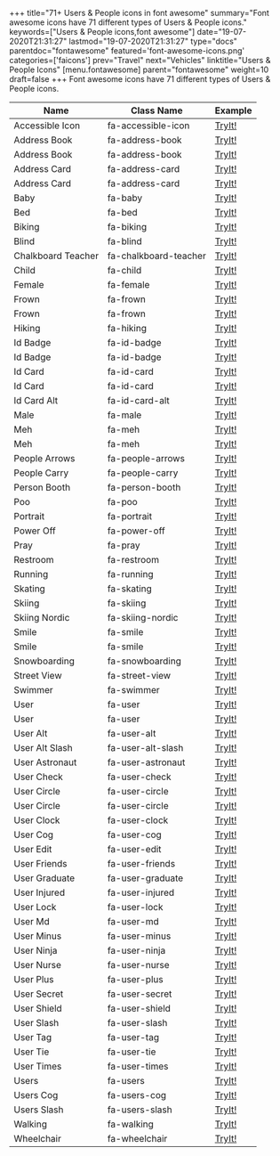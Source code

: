 +++
title="71+ Users & People icons in font awesome"
summary="Font awesome icons have 71 different types of Users & People icons."
keywords=["Users & People icons,font awesome"]
date="19-07-2020T21:31:27"
lastmod="19-07-2020T21:31:27"
type="docs"
parentdoc="fontawesome"
featured='font-awesome-icons.png'
categories=['faicons']
prev="Travel"
next="Vehicles"
linktitle="Users & People Icons"
[menu.fontawesome]
parent="fontawesome"
weight=10
draft=false
+++
Font awesome icons have 71 different types of Users & People icons.<div class='table-responsive'><table class='table'><thead><tr><th>Name</th><th>Class Name</th><th>Example</th></tr></thead><tbody><tr><td><i class="fab fa-accessible-icon"></i>Accessible Icon</td><td>fa-accessible-icon</td><td><a href='https://www.angularjswiki.com/fontawesome/fa-accessible-icon/' target='_blank'>TryIt!</a></td></tr><tr><td><i class="fas fa-address-book"></i>Address Book</td><td>fa-address-book</td><td><a href='https://www.angularjswiki.com/fontawesome/fa-address-book/' target='_blank'>TryIt!</a></td></tr><tr><td><i class="far fa-address-book"></i>Address Book</td><td>fa-address-book</td><td><a href='https://www.angularjswiki.com/fontawesome/fa-address-book/' target='_blank'>TryIt!</a></td></tr><tr><td><i class="fas fa-address-card"></i>Address Card</td><td>fa-address-card</td><td><a href='https://www.angularjswiki.com/fontawesome/fa-address-card/' target='_blank'>TryIt!</a></td></tr><tr><td><i class="far fa-address-card"></i>Address Card</td><td>fa-address-card</td><td><a href='https://www.angularjswiki.com/fontawesome/fa-address-card/' target='_blank'>TryIt!</a></td></tr><tr><td><i class="fas fa-baby"></i>Baby</td><td>fa-baby</td><td><a href='https://www.angularjswiki.com/fontawesome/fa-baby/' target='_blank'>TryIt!</a></td></tr><tr><td><i class="fas fa-bed"></i>Bed</td><td>fa-bed</td><td><a href='https://www.angularjswiki.com/fontawesome/fa-bed/' target='_blank'>TryIt!</a></td></tr><tr><td><i class="fas fa-biking"></i>Biking</td><td>fa-biking</td><td><a href='https://www.angularjswiki.com/fontawesome/fa-biking/' target='_blank'>TryIt!</a></td></tr><tr><td><i class="fas fa-blind"></i>Blind</td><td>fa-blind</td><td><a href='https://www.angularjswiki.com/fontawesome/fa-blind/' target='_blank'>TryIt!</a></td></tr><tr><td><i class="fas fa-chalkboard-teacher"></i>Chalkboard Teacher</td><td>fa-chalkboard-teacher</td><td><a href='https://www.angularjswiki.com/fontawesome/fa-chalkboard-teacher/' target='_blank'>TryIt!</a></td></tr><tr><td><i class="fas fa-child"></i>Child</td><td>fa-child</td><td><a href='https://www.angularjswiki.com/fontawesome/fa-child/' target='_blank'>TryIt!</a></td></tr><tr><td><i class="fas fa-female"></i>Female</td><td>fa-female</td><td><a href='https://www.angularjswiki.com/fontawesome/fa-female/' target='_blank'>TryIt!</a></td></tr><tr><td><i class="fas fa-frown"></i>Frown</td><td>fa-frown</td><td><a href='https://www.angularjswiki.com/fontawesome/fa-frown/' target='_blank'>TryIt!</a></td></tr><tr><td><i class="far fa-frown"></i>Frown</td><td>fa-frown</td><td><a href='https://www.angularjswiki.com/fontawesome/fa-frown/' target='_blank'>TryIt!</a></td></tr><tr><td><i class="fas fa-hiking"></i>Hiking</td><td>fa-hiking</td><td><a href='https://www.angularjswiki.com/fontawesome/fa-hiking/' target='_blank'>TryIt!</a></td></tr><tr><td><i class="fas fa-id-badge"></i>Id Badge</td><td>fa-id-badge</td><td><a href='https://www.angularjswiki.com/fontawesome/fa-id-badge/' target='_blank'>TryIt!</a></td></tr><tr><td><i class="far fa-id-badge"></i>Id Badge</td><td>fa-id-badge</td><td><a href='https://www.angularjswiki.com/fontawesome/fa-id-badge/' target='_blank'>TryIt!</a></td></tr><tr><td><i class="fas fa-id-card"></i>Id Card</td><td>fa-id-card</td><td><a href='https://www.angularjswiki.com/fontawesome/fa-id-card/' target='_blank'>TryIt!</a></td></tr><tr><td><i class="far fa-id-card"></i>Id Card</td><td>fa-id-card</td><td><a href='https://www.angularjswiki.com/fontawesome/fa-id-card/' target='_blank'>TryIt!</a></td></tr><tr><td><i class="fas fa-id-card-alt"></i>Id Card Alt</td><td>fa-id-card-alt</td><td><a href='https://www.angularjswiki.com/fontawesome/fa-id-card-alt/' target='_blank'>TryIt!</a></td></tr><tr><td><i class="fas fa-male"></i>Male</td><td>fa-male</td><td><a href='https://www.angularjswiki.com/fontawesome/fa-male/' target='_blank'>TryIt!</a></td></tr><tr><td><i class="fas fa-meh"></i>Meh</td><td>fa-meh</td><td><a href='https://www.angularjswiki.com/fontawesome/fa-meh/' target='_blank'>TryIt!</a></td></tr><tr><td><i class="far fa-meh"></i>Meh</td><td>fa-meh</td><td><a href='https://www.angularjswiki.com/fontawesome/fa-meh/' target='_blank'>TryIt!</a></td></tr><tr><td><i class="fas fa-people-arrows"></i>People Arrows</td><td>fa-people-arrows</td><td><a href='https://www.angularjswiki.com/fontawesome/fa-people-arrows/' target='_blank'>TryIt!</a></td></tr><tr><td><i class="fas fa-people-carry"></i>People Carry</td><td>fa-people-carry</td><td><a href='https://www.angularjswiki.com/fontawesome/fa-people-carry/' target='_blank'>TryIt!</a></td></tr><tr><td><i class="fas fa-person-booth"></i>Person Booth</td><td>fa-person-booth</td><td><a href='https://www.angularjswiki.com/fontawesome/fa-person-booth/' target='_blank'>TryIt!</a></td></tr><tr><td><i class="fas fa-poo"></i>Poo</td><td>fa-poo</td><td><a href='https://www.angularjswiki.com/fontawesome/fa-poo/' target='_blank'>TryIt!</a></td></tr><tr><td><i class="fas fa-portrait"></i>Portrait</td><td>fa-portrait</td><td><a href='https://www.angularjswiki.com/fontawesome/fa-portrait/' target='_blank'>TryIt!</a></td></tr><tr><td><i class="fas fa-power-off"></i>Power Off</td><td>fa-power-off</td><td><a href='https://www.angularjswiki.com/fontawesome/fa-power-off/' target='_blank'>TryIt!</a></td></tr><tr><td><i class="fas fa-pray"></i>Pray</td><td>fa-pray</td><td><a href='https://www.angularjswiki.com/fontawesome/fa-pray/' target='_blank'>TryIt!</a></td></tr><tr><td><i class="fas fa-restroom"></i>Restroom</td><td>fa-restroom</td><td><a href='https://www.angularjswiki.com/fontawesome/fa-restroom/' target='_blank'>TryIt!</a></td></tr><tr><td><i class="fas fa-running"></i>Running</td><td>fa-running</td><td><a href='https://www.angularjswiki.com/fontawesome/fa-running/' target='_blank'>TryIt!</a></td></tr><tr><td><i class="fas fa-skating"></i>Skating</td><td>fa-skating</td><td><a href='https://www.angularjswiki.com/fontawesome/fa-skating/' target='_blank'>TryIt!</a></td></tr><tr><td><i class="fas fa-skiing"></i>Skiing</td><td>fa-skiing</td><td><a href='https://www.angularjswiki.com/fontawesome/fa-skiing/' target='_blank'>TryIt!</a></td></tr><tr><td><i class="fas fa-skiing-nordic"></i>Skiing Nordic</td><td>fa-skiing-nordic</td><td><a href='https://www.angularjswiki.com/fontawesome/fa-skiing-nordic/' target='_blank'>TryIt!</a></td></tr><tr><td><i class="fas fa-smile"></i>Smile</td><td>fa-smile</td><td><a href='https://www.angularjswiki.com/fontawesome/fa-smile/' target='_blank'>TryIt!</a></td></tr><tr><td><i class="far fa-smile"></i>Smile</td><td>fa-smile</td><td><a href='https://www.angularjswiki.com/fontawesome/fa-smile/' target='_blank'>TryIt!</a></td></tr><tr><td><i class="fas fa-snowboarding"></i>Snowboarding</td><td>fa-snowboarding</td><td><a href='https://www.angularjswiki.com/fontawesome/fa-snowboarding/' target='_blank'>TryIt!</a></td></tr><tr><td><i class="fas fa-street-view"></i>Street View</td><td>fa-street-view</td><td><a href='https://www.angularjswiki.com/fontawesome/fa-street-view/' target='_blank'>TryIt!</a></td></tr><tr><td><i class="fas fa-swimmer"></i>Swimmer</td><td>fa-swimmer</td><td><a href='https://www.angularjswiki.com/fontawesome/fa-swimmer/' target='_blank'>TryIt!</a></td></tr><tr><td><i class="fas fa-user"></i>User</td><td>fa-user</td><td><a href='https://www.angularjswiki.com/fontawesome/fa-user/' target='_blank'>TryIt!</a></td></tr><tr><td><i class="far fa-user"></i>User</td><td>fa-user</td><td><a href='https://www.angularjswiki.com/fontawesome/fa-user/' target='_blank'>TryIt!</a></td></tr><tr><td><i class="fas fa-user-alt"></i>User Alt</td><td>fa-user-alt</td><td><a href='https://www.angularjswiki.com/fontawesome/fa-user-alt/' target='_blank'>TryIt!</a></td></tr><tr><td><i class="fas fa-user-alt-slash"></i>User Alt Slash</td><td>fa-user-alt-slash</td><td><a href='https://www.angularjswiki.com/fontawesome/fa-user-alt-slash/' target='_blank'>TryIt!</a></td></tr><tr><td><i class="fas fa-user-astronaut"></i>User Astronaut</td><td>fa-user-astronaut</td><td><a href='https://www.angularjswiki.com/fontawesome/fa-user-astronaut/' target='_blank'>TryIt!</a></td></tr><tr><td><i class="fas fa-user-check"></i>User Check</td><td>fa-user-check</td><td><a href='https://www.angularjswiki.com/fontawesome/fa-user-check/' target='_blank'>TryIt!</a></td></tr><tr><td><i class="fas fa-user-circle"></i>User Circle</td><td>fa-user-circle</td><td><a href='https://www.angularjswiki.com/fontawesome/fa-user-circle/' target='_blank'>TryIt!</a></td></tr><tr><td><i class="far fa-user-circle"></i>User Circle</td><td>fa-user-circle</td><td><a href='https://www.angularjswiki.com/fontawesome/fa-user-circle/' target='_blank'>TryIt!</a></td></tr><tr><td><i class="fas fa-user-clock"></i>User Clock</td><td>fa-user-clock</td><td><a href='https://www.angularjswiki.com/fontawesome/fa-user-clock/' target='_blank'>TryIt!</a></td></tr><tr><td><i class="fas fa-user-cog"></i>User Cog</td><td>fa-user-cog</td><td><a href='https://www.angularjswiki.com/fontawesome/fa-user-cog/' target='_blank'>TryIt!</a></td></tr><tr><td><i class="fas fa-user-edit"></i>User Edit</td><td>fa-user-edit</td><td><a href='https://www.angularjswiki.com/fontawesome/fa-user-edit/' target='_blank'>TryIt!</a></td></tr><tr><td><i class="fas fa-user-friends"></i>User Friends</td><td>fa-user-friends</td><td><a href='https://www.angularjswiki.com/fontawesome/fa-user-friends/' target='_blank'>TryIt!</a></td></tr><tr><td><i class="fas fa-user-graduate"></i>User Graduate</td><td>fa-user-graduate</td><td><a href='https://www.angularjswiki.com/fontawesome/fa-user-graduate/' target='_blank'>TryIt!</a></td></tr><tr><td><i class="fas fa-user-injured"></i>User Injured</td><td>fa-user-injured</td><td><a href='https://www.angularjswiki.com/fontawesome/fa-user-injured/' target='_blank'>TryIt!</a></td></tr><tr><td><i class="fas fa-user-lock"></i>User Lock</td><td>fa-user-lock</td><td><a href='https://www.angularjswiki.com/fontawesome/fa-user-lock/' target='_blank'>TryIt!</a></td></tr><tr><td><i class="fas fa-user-md"></i>User Md</td><td>fa-user-md</td><td><a href='https://www.angularjswiki.com/fontawesome/fa-user-md/' target='_blank'>TryIt!</a></td></tr><tr><td><i class="fas fa-user-minus"></i>User Minus</td><td>fa-user-minus</td><td><a href='https://www.angularjswiki.com/fontawesome/fa-user-minus/' target='_blank'>TryIt!</a></td></tr><tr><td><i class="fas fa-user-ninja"></i>User Ninja</td><td>fa-user-ninja</td><td><a href='https://www.angularjswiki.com/fontawesome/fa-user-ninja/' target='_blank'>TryIt!</a></td></tr><tr><td><i class="fas fa-user-nurse"></i>User Nurse</td><td>fa-user-nurse</td><td><a href='https://www.angularjswiki.com/fontawesome/fa-user-nurse/' target='_blank'>TryIt!</a></td></tr><tr><td><i class="fas fa-user-plus"></i>User Plus</td><td>fa-user-plus</td><td><a href='https://www.angularjswiki.com/fontawesome/fa-user-plus/' target='_blank'>TryIt!</a></td></tr><tr><td><i class="fas fa-user-secret"></i>User Secret</td><td>fa-user-secret</td><td><a href='https://www.angularjswiki.com/fontawesome/fa-user-secret/' target='_blank'>TryIt!</a></td></tr><tr><td><i class="fas fa-user-shield"></i>User Shield</td><td>fa-user-shield</td><td><a href='https://www.angularjswiki.com/fontawesome/fa-user-shield/' target='_blank'>TryIt!</a></td></tr><tr><td><i class="fas fa-user-slash"></i>User Slash</td><td>fa-user-slash</td><td><a href='https://www.angularjswiki.com/fontawesome/fa-user-slash/' target='_blank'>TryIt!</a></td></tr><tr><td><i class="fas fa-user-tag"></i>User Tag</td><td>fa-user-tag</td><td><a href='https://www.angularjswiki.com/fontawesome/fa-user-tag/' target='_blank'>TryIt!</a></td></tr><tr><td><i class="fas fa-user-tie"></i>User Tie</td><td>fa-user-tie</td><td><a href='https://www.angularjswiki.com/fontawesome/fa-user-tie/' target='_blank'>TryIt!</a></td></tr><tr><td><i class="fas fa-user-times"></i>User Times</td><td>fa-user-times</td><td><a href='https://www.angularjswiki.com/fontawesome/fa-user-times/' target='_blank'>TryIt!</a></td></tr><tr><td><i class="fas fa-users"></i>Users</td><td>fa-users</td><td><a href='https://www.angularjswiki.com/fontawesome/fa-users/' target='_blank'>TryIt!</a></td></tr><tr><td><i class="fas fa-users-cog"></i>Users Cog</td><td>fa-users-cog</td><td><a href='https://www.angularjswiki.com/fontawesome/fa-users-cog/' target='_blank'>TryIt!</a></td></tr><tr><td><i class="fas fa-users-slash"></i>Users Slash</td><td>fa-users-slash</td><td><a href='https://www.angularjswiki.com/fontawesome/fa-users-slash/' target='_blank'>TryIt!</a></td></tr><tr><td><i class="fas fa-walking"></i>Walking</td><td>fa-walking</td><td><a href='https://www.angularjswiki.com/fontawesome/fa-walking/' target='_blank'>TryIt!</a></td></tr><tr><td><i class="fas fa-wheelchair"></i>Wheelchair</td><td>fa-wheelchair</td><td><a href='https://www.angularjswiki.com/fontawesome/fa-wheelchair/' target='_blank'>TryIt!</a></td></tr></tbody></table></div>
